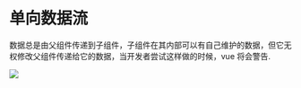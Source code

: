 # 单向数据流

​	数据总是由父组件传递到子组件，子组件在其内部可以有自己维护的数据，但它无权修改父组件传递给它的数据，当开发者尝试这样做的时候，vue 将会警告.



![](https://ws3.sinaimg.cn/large/006tKfTcgy1fnn1e553lfj30j90dkglt.jpg)

